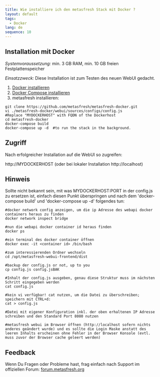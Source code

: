 ```yaml
---
title: Wie installiere ich den metasfresh Stack mit Docker ?
layout: default
tags:
  - Docker
lang: de
sequence: 10
---
```


## Installation mit Docker

*Systemvoraussetzung:* min. 3 GB RAM, min. 10 GB freien Festplattenspeicher


*Einsatzzweck:* Diese Installation ist zum Testen des neuen WebUI gedacht.

1. [Docker installieren](https://docs.docker.com/engine/installation/linux/ubuntu/)
1. [Docker Compose installieren](https://docs.docker.com/compose/install/)
1. metasfresh installieren:

```
git clone https://github.com/metasfresh/metasfresh-docker.git
vi ./metasfresh-docker/webui/sources/configs/config.js
#Replace "MYDOCKERHOST" with FQDN of the Dockerhost
cd metasfresh-docker
docker-compose build
docker-compose up -d  #to run the stack in the background.
```

## Zugriff

Nach erfolgreicher Installation auf die WebUI so zugreifen:

http://MYDOCKERHOST
(oder bei lokaler Installation http://localhost)

## Hinweis

Sollte nicht bekannt sein, mit was MYDOCKERHOST:PORT in der config.js zu ersetzen ist, einfach diesen Punkt überspringen und nach dem 'docker-compose build' und 'docker-compose up -d' folgendes tun:

```
#docker network config anzeigen, um die ip Adresse des webapi docker containers heraus zu finden
docker network inspect bridge

#nun die webapi docker container id heraus finden
docker ps

#ein terminal des docker container öffnen
docker exec -it <container id> /bin/bash

#zum interessierenden Ordner wechseln
cd /opt/metasfresh-webui-frontend/dist

#backup der config.js or not, up to you
cp config.js config.jsBAK

#Inhalt der config.js ausgeben, genau diese Struktur muss im nächsten Schritt eingegeben werden
cat config.js

#kein vi verfügbar! cat nutzen, um die Datei zu überschreiben; speichern mit CTRL+d:
cat > config.js

#Datei mit eigener Konfiguration inkl. der oben erhaltenen IP Adresse schreiben und den Standard Port 8080 nutzen

#metasfresh webui im Browser öffnen (http://localhost sofern nichts anderes geändert wurde) und es sollte die Login Maske anstatt des leeren Inhalts erscheinen ohne Fehler in der Browser Konsole (evtl. muss zuvor der Browser cache geleert werden)
```

## Feedback

Wenn Du Fragen oder Probleme hast, frag einfach nach Support im offiziellen Forum: [forum.metasfresh.org](http://forum.metasfresh.org)
